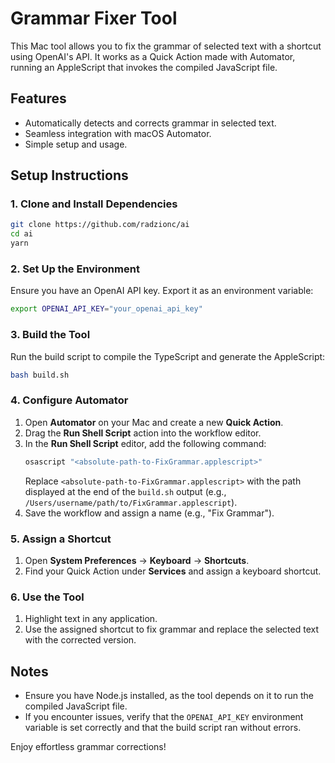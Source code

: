 # Grammar Fixer Tool

This Mac tool allows you to fix the grammar of selected text with a shortcut using OpenAI's API. It works as a Quick Action made with Automator, running an AppleScript that invokes the compiled JavaScript file.

## Features
- Automatically detects and corrects grammar in selected text.
- Seamless integration with macOS Automator.
- Simple setup and usage.

## Setup Instructions

### 1. Clone and Install Dependencies

```bash
git clone https://github.com/radzionc/ai
cd ai
yarn
```

### 2. Set Up the Environment
Ensure you have an OpenAI API key. Export it as an environment variable:

```bash
export OPENAI_API_KEY="your_openai_api_key"
```

### 3. Build the Tool
Run the build script to compile the TypeScript and generate the AppleScript:

```bash
bash build.sh
```

### 4. Configure Automator

1. Open **Automator** on your Mac and create a new **Quick Action**.
2. Drag the **Run Shell Script** action into the workflow editor.
3. In the **Run Shell Script** editor, add the following command:
   ```bash
   osascript "<absolute-path-to-FixGrammar.applescript>"
   ```
   Replace `<absolute-path-to-FixGrammar.applescript>` with the path displayed at the end of the `build.sh` output (e.g., `/Users/username/path/to/FixGrammar.applescript`).
4. Save the workflow and assign a name (e.g., "Fix Grammar").

### 5. Assign a Shortcut
1. Open **System Preferences** → **Keyboard** → **Shortcuts**.
2. Find your Quick Action under **Services** and assign a keyboard shortcut.

### 6. Use the Tool
1. Highlight text in any application.
2. Use the assigned shortcut to fix grammar and replace the selected text with the corrected version.

## Notes
- Ensure you have Node.js installed, as the tool depends on it to run the compiled JavaScript file.
- If you encounter issues, verify that the `OPENAI_API_KEY` environment variable is set correctly and that the build script ran without errors.

Enjoy effortless grammar corrections!

